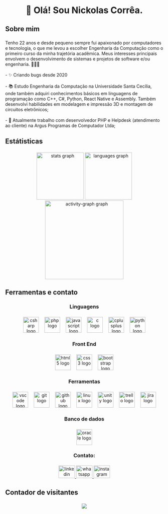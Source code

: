 <h1 align="center">👋 Olá! Sou Nickolas Corrêa.</h1>

###

<h2 align="left">Sobre mim</h2>

###

<p align="left">Tenho 22 anos e desde pequeno sempre fui apaixonado por computadores e tecnologia, o que me levou a escolher Engenharia da Computação como o primeiro curso da minha trajetória acadêmica. Meus interesses principais envolvem o desenvolvimento de sistemas e projetos de software e/ou engenharia. 👨🏻‍💻<br><br>- ✨ Criando bugs desde 2020<br><br>- 📚 Estudo Engenharia da Computação na Universidade Santa Cecília, onde também adquiri conhecimentos básicos em linguagens de programação como C++, C#, Python, React Native e Assembly. Também desenvolvi habilidades em modelagem e impressão 3D e montagem de circuitos eletrônicos;<br><br>- 💼 Atualmente trabalho com desenvolvedor PHP e Helpdesk (atendimento ao cliente) na Argus Programas de Computador Ltda;</p>

###

<h2 align="left">Estátisticas</h2>

###

<div align="center">
  <img src="https://github-readme-stats.vercel.app/api?username=NickolasCorrea&hide_title=false&hide_rank=false&show_icons=true&include_all_commits=true&count_private=true&disable_animations=false&theme=github_dark&locale=pt-br&hide_border=false&order=1&custom_title=Estat%C3%ADsticas%20do%20Github%20de%20Nickolas%20Corr%C3%AAa" height="150" alt="stats graph"  />
  <img src="https://github-readme-stats.vercel.app/api/top-langs?username=NickolasCorrea&locale=pt-br&hide_title=false&layout=compact&card_width=320&langs_count=5&theme=github_dark&hide_border=false&order=2" height="150" alt="languages graph"  />
  <img src="https://github-readme-activity-graph.vercel.app/graph?username=NickolasCorrea&radius=20&theme=github-dark&area=true&order=5&hide_border=false&hide_title=false&custom_title=Gr%C3%A1fico%20de%20contribui%C3%A7%C3%A3o%20de%20Nickolas%20Corr%C3%AAa" height="250" alt="activity-graph graph"  />
</div>

###

<h2 align="left">Ferramentas e contato</h2>

###

<h3 align="center">Linguagens</h3>

###

<div align="center">
  <img src="https://skillicons.dev/icons?i=cs" height="50" alt="csharp logo"  />
  <img width="10" />
  <img src="https://cdn.simpleicons.org/php/777BB4" height="50" alt="php logo"  />
  <img width="10" />
  <img src="https://cdn.jsdelivr.net/gh/devicons/devicon/icons/javascript/javascript-original.svg" height="50" alt="javascript logo"  />
  <img width="10" />
  <img src="https://cdn.jsdelivr.net/gh/devicons/devicon/icons/c/c-original.svg" height="50" alt="c logo"  />
  <img width="10" />
  <img src="https://skillicons.dev/icons?i=cpp" height="50" alt="cplusplus logo"  />
  <img width="10" />
  <img src="https://cdn.simpleicons.org/python/3776AB" height="50" alt="python logo"  />
</div>

###

<h3 align="center">Front End</h3>

###

<div align="center">
  <img src="https://cdn.jsdelivr.net/gh/devicons/devicon/icons/html5/html5-original.svg" height="50" alt="html5 logo"  />
  <img width="10" />
  <img src="https://cdn.jsdelivr.net/gh/devicons/devicon/icons/css3/css3-original.svg" height="50" alt="css3 logo"  />
  <img width="10" />
  <img src="https://skillicons.dev/icons?i=bootstrap" height="50" alt="bootstrap logo"  />
</div>

###

<h3 align="center">Ferramentas</h3>

###

<div align="center">
  <img src="https://cdn.jsdelivr.net/gh/devicons/devicon/icons/vscode/vscode-original.svg" height="50" alt="vscode logo"  />
  <img width="10" />
  <img src="https://cdn.jsdelivr.net/gh/devicons/devicon/icons/git/git-original.svg" height="50" alt="git logo"  />
  <img width="10" />
  <img src="https://skillicons.dev/icons?i=github" height="50" alt="github logo"  />
  <img width="10" />
  <img src="https://cdn.simpleicons.org/linux/FCC624" height="50" alt="linux logo"  />
  <img width="10" />
  <img src="https://cdn.simpleicons.org/unity/FFFFFF" height="50" alt="unity logo"  />
  <img width="10" />
  <img src="https://cdn.jsdelivr.net/gh/devicons/devicon/icons/trello/trello-plain.svg" height="50" alt="trello logo"  />
  <img width="10" />
  <img src="https://cdn.simpleicons.org/jira/0052CC" height="50" alt="jira logo"  />
</div>

###

<h3 align="center">Banco de dados</h3>

###

<div align="center">
  <img src="https://cdn.jsdelivr.net/gh/devicons/devicon/icons/oracle/oracle-original.svg" height="50" alt="oracle logo"  />
</div>

###

<h3 align="center">Contato:</h3>

###

<div align="center">
  <a href="https://www.linkedin.com/in/nickolas-correa/" target="_blank">
    <img src="https://raw.githubusercontent.com/maurodesouza/profile-readme-generator/master/src/assets/icons/social/linkedin/default.svg" width="52" height="40" alt="linkedin logo"  />
  </a>
  <a href="https://wa.me/5513982118181" target="_blank">
    <img src="https://raw.githubusercontent.com/maurodesouza/profile-readme-generator/master/src/assets/icons/social/whatsapp/default.svg" width="52" height="40" alt="whatsapp logo"  />
  </a>
  <a href="https://www.instagram.com/nickolas.correa/" target="_blank">
    <img src="https://raw.githubusercontent.com/maurodesouza/profile-readme-generator/master/src/assets/icons/social/instagram/default.svg" width="52" height="40" alt="instagram logo"  />
  </a>
</div>

###

<h2 align="left">Contador de visitantes</h2>

###

<div align="center">
  <img src="https://profile-counter.glitch.me/NickolasCorrea/count.svg?"  />
</div>

###
